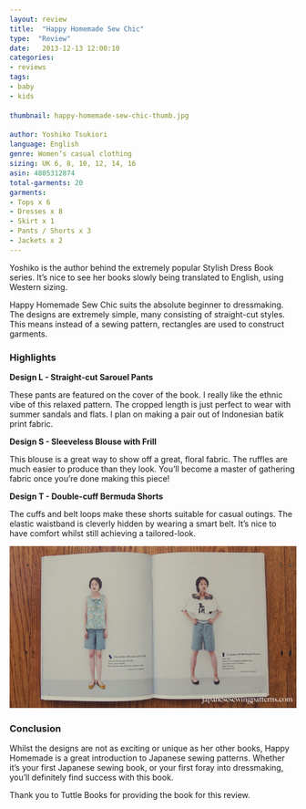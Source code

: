 ```yaml
---
layout: review
title:  "Happy Homemade Sew Chic"
type:  "Review"
date:   2013-12-13 12:00:10
categories:
- reviews
tags:
- baby
- kids

thumbnail: happy-homemade-sew-chic-thumb.jpg

author: Yoshiko Tsukiori
language: English
genre: Women’s casual clothing
sizing: UK 6, 8, 10, 12, 14, 16
asin: 4805312874
total-garments: 20
garments:
- Tops x 6
- Dresses x 8
- Skirt x 1
- Pants / Shorts x 3
- Jackets x 2
---
```


Yoshiko is the author behind the extremely popular Stylish Dress Book series. It’s nice to see her books slowly being
translated to English, using Western sizing.

Happy Homemade Sew Chic suits the absolute beginner to dressmaking. The designs are extremely simple, many consisting of
straight-cut styles. This means instead of a sewing pattern, rectangles are used to construct garments.

### Highlights

**Design L - Straight-cut Sarouel Pants**

These pants are featured on the cover of the book. I really like the ethnic vibe of this relaxed pattern. The cropped length is just perfect to wear with summer sandals
and flats. I plan on making a pair out of Indonesian batik print fabric.

**Design S - Sleeveless Blouse with Frill**

This blouse is a great way to show off a great, floral fabric. The ruffles are much easier to produce than they look.
You’ll become a master of gathering fabric once you’re done making this piece!

**Design T - Double-cuff Bermuda Shorts**

The cuffs and belt loops make these shorts suitable for casual outings. The elastic waistband is cleverly hidden by
wearing a smart belt. It’s nice to have comfort whilst still achieving a tailored-look.

![Design S & T Happy Homemade Japanese sewing pattern book](/img/2013/12/happy-homemade-sew-chic-thumb.jpg "This is the image")

### Conclusion

Whilst the designs are not as exciting or unique as her other books, Happy Homemade is a great introduction to Japanese
sewing patterns. Whether it’s your first Japanese sewing book, or your first foray into dressmaking, you’ll definitely
find success with this book.

Thank you to Tuttle Books for providing the book for this review.